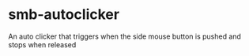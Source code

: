 # smb-autoclicker
An auto clicker that triggers when the side mouse button is pushed and stops when released
